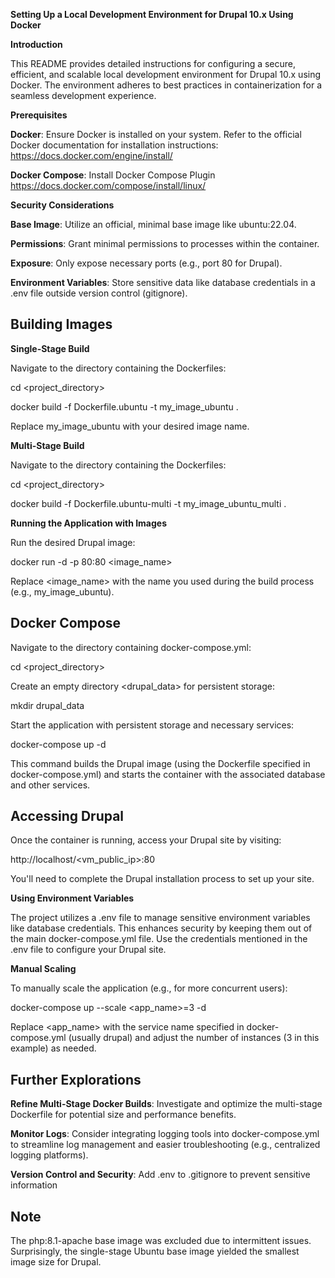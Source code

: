 **Setting Up a Local Development Environment for Drupal 10.x Using Docker**

**Introduction**

This README provides detailed instructions for configuring a secure, efficient, and scalable local development environment for Drupal 10.x using Docker. The environment adheres to best practices in containerization for a seamless development experience.

**Prerequisites**

**Docker**: Ensure Docker is installed on your system. Refer to the official Docker documentation for installation instructions: https://docs.docker.com/engine/install/

**Docker Compose**: Install Docker Compose Plugin https://docs.docker.com/compose/install/linux/

**Security Considerations**

**Base Image**: Utilize an official, minimal base image like ubuntu:22.04.

**Permissions**: Grant minimal permissions to processes within the container.

**Exposure**: Only expose necessary ports (e.g., port 80 for Drupal).

**Environment Variables**: Store sensitive data like database credentials in a .env file outside version control (gitignore).

## Building Images

**Single-Stage Build**

Navigate to the directory containing the Dockerfiles:

cd <project_directory>

docker build -f Dockerfile.ubuntu -t my_image_ubuntu .

Replace my_image_ubuntu with your desired image name.

**Multi-Stage Build**

Navigate to the directory containing the Dockerfiles:

cd <project_directory>

docker build -f Dockerfile.ubuntu-multi -t my_image_ubuntu_multi .

**Running the Application with Images**

Run the desired Drupal image:

docker run -d -p 80:80 <image_name>

Replace <image_name> with the name you used during the build process (e.g., my_image_ubuntu).

## Docker Compose

Navigate to the directory containing docker-compose.yml:

cd <project_directory>

Create an empty directory <drupal_data> for persistent storage:

mkdir drupal_data

Start the application with persistent storage and necessary services:

docker-compose up -d

This command builds the Drupal image (using the Dockerfile specified in docker-compose.yml) and starts the container with the associated database and other services.

## Accessing Drupal

Once the container is running, access your Drupal site by visiting:

http://localhost/<vm_public_ip>:80

You'll need to complete the Drupal installation process to set up your site.

**Using Environment Variables**

The project utilizes a .env file to manage sensitive environment variables like database credentials. This enhances security by keeping them out of the main docker-compose.yml file. Use the credentials mentioned in the .env file to configure your Drupal site.

**Manual Scaling**

To manually scale the application (e.g., for more concurrent users):

docker-compose up --scale <app_name>=3 -d

Replace <app_name> with the service name specified in docker-compose.yml (usually drupal) and adjust the number of instances (3 in this example) as needed.

## Further Explorations

**Refine Multi-Stage Docker Builds**: Investigate and optimize the multi-stage Dockerfile for potential size and performance benefits.

**Monitor Logs**: Consider integrating logging tools into docker-compose.yml to streamline log management and easier troubleshooting (e.g., centralized logging platforms).

**Version Control and Security**:
  Add .env to .gitignore to prevent sensitive information


## Note
The php:8.1-apache base image was excluded due to intermittent issues. Surprisingly, the single-stage Ubuntu base image yielded the smallest image size for Drupal.
